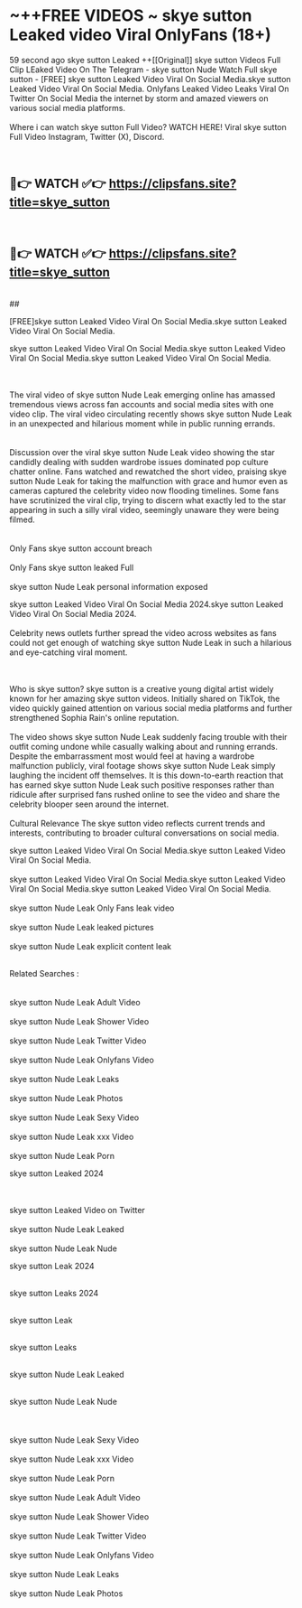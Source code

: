 # ~++FREE VIDEOS ~ skye sutton Leaked video Viral OnlyFans (18+)<br>


59 second ago skye sutton Leaked ++[[Original]] skye sutton Videos Full Clip LEaked Video On The Telegram  - skye sutton Nude  Watch Full skye sutton - [FREE] skye sutton Leaked Video Viral On Social Media.skye sutton Leaked Video Viral On Social Media.   Onlyfans Leaked Video Leaks Viral On Twitter On Social Media the internet by storm and amazed viewers on various social media platforms. <br><br>
Where i can watch skye sutton Full Video? WATCH HERE! Viral skye sutton Full Video Instagram, Twitter (X), Discord. <br>


 <br>

##  🔴👉 WATCH ✅👉  <a href="https://clipsfans.site?title=skye_sutton&ref=git">https://clipsfans.site?title=skye_sutton</a> <br>
  <br>

##  🔴👉 WATCH ✅👉  <a href="https://clipsfans.site?title=skye_sutton&ref=git">https://clipsfans.site?title=skye_sutton</a> <br>
  <br>
  ##



[FREE]skye sutton Leaked Video Viral On Social Media.skye sutton Leaked Video Viral On Social Media. <br>

skye sutton Leaked Video Viral On Social Media.skye sutton Leaked Video Viral On Social Media.skye sutton Leaked Video Viral On Social Media. <br>


  <br>

  <br>
The viral video of skye sutton Nude Leak emerging online has amassed tremendous views across fan accounts and social media sites with one video clip. The viral video circulating recently shows skye sutton Nude Leak in an unexpected and hilarious moment while in public running errands.<br>
<br>


<br>
Discussion over the viral skye sutton Nude Leak video showing the star candidly dealing with sudden wardrobe issues dominated pop culture chatter online. Fans watched and rewatched the short video, praising skye sutton Nude Leak for taking the malfunction with grace and humor even as cameras captured the celebrity video now flooding timelines. Some fans have scrutinized the viral clip, trying to discern what exactly led to the star appearing in such a silly viral video, seemingly unaware they were being filmed.<br>
<br>
<br> 
Only Fans skye sutton account breach<br>
<br>
Only Fans skye sutton leaked Full <br>
<br>
skye sutton Nude Leak personal information exposed<br>

skye sutton Leaked Video Viral On Social Media 2024.skye sutton Leaked Video Viral On Social Media 2024. <br>
<br>
Celebrity news outlets further spread the video across websites as fans could not get enough of watching skye sutton Nude Leak in such a hilarious and eye-catching viral moment.<br>
<br>

<br>
Who is skye sutton? skye sutton is a creative young digital artist widely known for her amazing skye sutton videos. Initially shared on TikTok, the video quickly gained attention on various social media platforms and further strengthened Sophia Rain's online reputation.<br>
<br>
The video shows skye sutton Nude Leak suddenly facing trouble with their outfit coming undone while casually walking about and running errands. Despite the embarrassment most would feel at having a wardrobe malfunction publicly, viral footage shows skye sutton Nude Leak simply laughing the incident off themselves. It is this down-to-earth reaction that has earned skye sutton Nude Leak such positive responses rather than ridicule after surprised fans rushed online to see the video and share the celebrity blooper seen around the internet.<br>
<br>
Cultural Relevance The skye sutton video reflects current trends and interests, contributing to broader cultural conversations on social media.<br>

skye sutton Leaked Video Viral On Social Media.skye sutton Leaked Video Viral On Social Media.<br>
<br>
skye sutton Leaked Video Viral On Social Media.skye sutton Leaked Video Viral On Social Media.skye sutton Leaked Video Viral On Social Media.<br>
<br>
skye sutton Nude Leak Only Fans leak video<br>
<br>
skye sutton Nude Leak leaked pictures<br>
<br>
skye sutton Nude Leak explicit content leak<br>


<br>
Related Searches :<br>
<br>

<br>
skye sutton Nude Leak Adult Video<br>
<br>
skye sutton Nude Leak Shower Video<br>
<br>
skye sutton Nude Leak Twitter Video<br>
<br>
skye sutton Nude Leak Onlyfans Video<br>
<br>
skye sutton Nude Leak Leaks<br>
<br>
skye sutton Nude Leak Photos<br>

<br>
skye sutton Nude Leak Sexy Video<br>
<br>
skye sutton Nude Leak xxx Video<br>
<br>
skye sutton Nude Leak Porn<br>

skye sutton  Leaked 2024 <br> <br>
<br>

skye sutton Leaked Video on Twitter <br>
<br>
skye sutton Nude Leak Leaked<br>
<br>
skye sutton Nude Leak Nude<br>


skye sutton  Leak 2024 <br> <br>



skye sutton  Leaks 2024 <br> <br>



 
skye sutton  Leak<br> <br>



skye sutton  Leaks<br> <br>


skye sutton Nude Leak Leaked<br> <br>

skye sutton Nude Leak Nude<br> <br>
<br> <br>
skye sutton Nude Leak Sexy Video
<br> <br>
skye sutton Nude Leak xxx Video
<br> <br>
skye sutton Nude Leak Porn
<br> <br>
skye sutton Nude Leak Adult Video
<br> <br>
skye sutton Nude Leak Shower Video
<br> <br>
skye sutton Nude Leak Twitter Video
<br> <br>
skye sutton Nude Leak Onlyfans Video
<br> <br>
skye sutton Nude Leak Leaks
<br> <br>
skye sutton Nude Leak Photos






</p>




 



</p>










